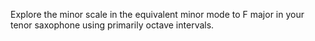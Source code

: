 Explore the minor scale in the equivalent minor mode to F major in your tenor saxophone using primarily octave intervals.